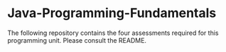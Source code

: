 # Java-Programming-Fundamentals
The following repository contains the four assessments required for this programming unit. Please consult the README.
